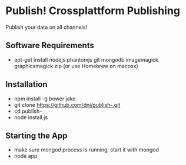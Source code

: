 # Publish! Crossplattform Publishing
Publish your data on all channels!

## Software Requirements
* apt-get install nodejs phantomjs git mongodb imagemagick graphicsmagick zip (or use Homebrew on macosx)

## Installation
* npm install -g bower jake
* git clone https://github.com/dni/publish-.git
* cd publish-
* node install.js

## Starting the App
* make sure mongod process is running, start it with mongod
* node app
